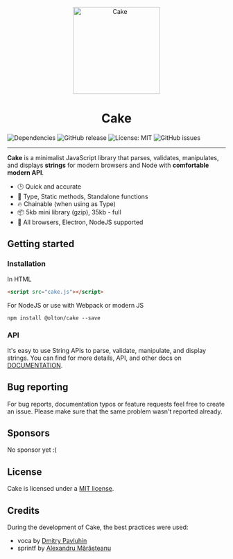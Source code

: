 <p align="center">
    <img src="https://metroui.org.ua/res/images/cake.png" alt="Cake" height="200">
</p>

<h1 align="center">Cake</h1>

<p align="center">

![Dependencies](https://img.shields.io/badge/Dependencies-none-darklime.svg)
![GitHub release](https://img.shields.io/github/v/release/olton/cake?color=darkLime)
![License: MIT](https://img.shields.io/badge/License-MIT-blue.svg?style=flat)
![GitHub issues](https://img.shields.io/github/issues-raw/olton/cake.svg?color=red)

</p>
<hr>

**Cake** is a minimalist JavaScript library that parses, validates, manipulates, and displays **strings** 
for modern browsers and Node with **comfortable modern API**.

* 🕒 Quick and accurate
* 💪 Type, Static methods, Standalone functions
* 🔥 Chainable (when using as Type)
* 📦 5kb mini library (gzip), 35kb - full
* 👫 All browsers, Electron, NodeJS supported

## Getting started

### Installation
In HTML
```html
<script src="cake.js"></script>
```
For NodeJS or use with Webpack or modern JS
```console
npm install @olton/cake --save
```

### API

It's easy to use String APIs to parse, validate, manipulate, and display strings.
You can find for more details, API, and other docs on [DOCUMENTATION](DOCUMENTATION.md).

## Bug reporting
For bug reports, documentation typos or feature requests feel free to create an issue.
Please make sure that the same problem wasn't reported already.

## Sponsors
No sponsor yet :(

## License

Cake is licensed under a [MIT license](LICENSE).

## Credits

During the development of Cake, the best practices were used:

* voca by [Dmitry Pavluhin](https://github.com/panzerdp/voca)
* sprintf by [Alexandru Mărășteanu](https://github.com/alexei/sprintf.js)
